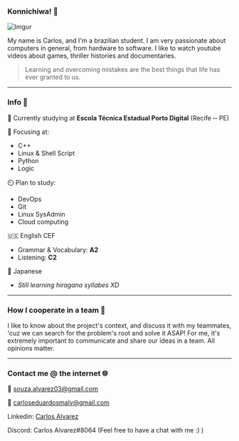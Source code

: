 ### Konnichiwa! :wave:

![Imgur](https://i.imgur.com/Lxifo4a.png)

My name is Carlos, and I'm a brazilian student. I am very passionate about computers in general, from hardware to software. I like to watch youtube videos about games, thriller histories and documentaries.

>Learning and overcoming mistakes are the best things that life has ever granted to us.

---

### Info :blue_book:​

:school: Currently studying at **Escola Técnica Estadual Porto Digital** (Recife ─ PE)

:book: Focusing at:

- C++
- Linux & Shell Script
- Python
- Logic

:timer_clock: Plan to study:

- DevOps
- Git
- Linux SysAdmin
- Cloud computing

:us: English CEF

- Grammar & Vocabulary: **A2**
- Listening: **C2**

:japan: Japanese

- _Still learning hiragana syllabes XD_ 

---
### How I cooperate in a team :handshake:

I like to know about the project's context, and discuss it with my teammates, 'cuz we can search for the problem's root and solve it ASAP! For me, it's extremely important to communicate and share our ideas in a team. All opinions matter.

---

### Contact me @ the internet :globe_with_meridians:​

:e-mail: souza.alvarez03@gmail.com

:e-mail: carloseduardosmalv@gmail.com

Linkedin: [Carlos Alvarez](https://linkedin.com/in/carlos-souza-alvarez)

Discord: Carlos Alvarez#8064 (Feel free to have a chat with me :) )
